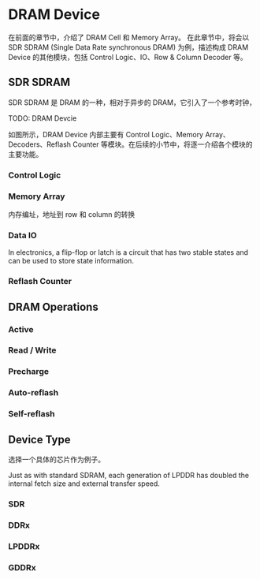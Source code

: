 # DRAM Device

在前面的章节中，介绍了 DRAM Cell 和 Memory Array。
在此章节中，将会以 SDR SDRAM (Single Data Rate synchronous DRAM) 为例，描述构成 DRAM Device 的其他模块，包括 Control Logic、IO、Row & Column Decoder 等。

## SDR SDRAM

SDR SDRAM 是 DRAM 的一种，相对于异步的 DRAM，它引入了一个参考时钟，

TODO: DRAM Devcie

如图所示，DRAM Device 内部主要有 Control Logic、Memory Array、Decoders、Reflash Counter 等模块。在后续的小节中，将逐一介绍各个模块的主要功能。

### Control Logic



### Memory Array

内存编址，地址到 row 和 column 的转换

### Data IO

In electronics, a flip-flop or latch is a circuit that has two stable states and can be used to store state information. 

### Reflash Counter

## DRAM Operations

### Active

### Read / Write

### Precharge

### Auto-reflash

### Self-reflash


## Device Type

选择一个具体的芯片作为例子。

Just as with standard SDRAM, each generation of LPDDR has doubled the internal fetch size and external transfer speed.

### SDR

### DDRx

### LPDDRx

### GDDRx